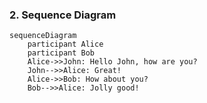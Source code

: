 
### 2. Sequence Diagram

```mermaid
sequenceDiagram
    participant Alice
    participant Bob
    Alice->>John: Hello John, how are you?
    John-->>Alice: Great!
    Alice->>Bob: How about you?
    Bob-->>Alice: Jolly good!
